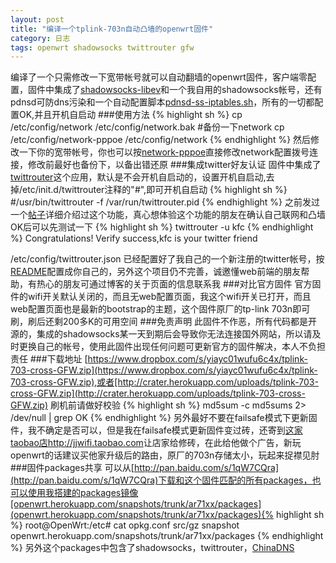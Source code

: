 ```yaml
---
layout: post
title: "编译一个tplink-703n自动凸墙的openwrt固件"
category: 日志
tags: openwrt shadowsocks twittrouter gfw
---
```

编译了一个只需修改一下宽带帐号就可以自动翻墙的openwrt固件，客户端零配置，固件中集成了[shadowsocks-libev](https://github.com/madeye/shadowsocks-libev)和一个我自用的shadowsocks帐号，还有pdnsd可防dns污染和一个自动配置脚本[pdnsd-ss-iptables.sh](https://github.com/scola/twittrouter/blob/master/config/pdnsd-ss-iptables.sh)，所有的一切都配置OK,并且开机自启动
###使用方法
{% highlight sh %}
cp /etc/config/network /etc/config/network.bak    #备份一下network
cp /etc/config/network-pppoe /etc/config/network
{% endhighlight %}
然后修改一下你的宽带帐号，你也可以按[network-pppoe](https://github.com/scola/twittrouter/blob/master/config/network-pppoe)直接修改network配置拨号连接，修改前最好也备份下，以备出错还原
###集成twitter好友认证
固件中集成了[twittrouter](https://github.com/scola/twittrouter)这个应用，默认是不会开机自启动的，设置开机自启动,去掉/etc/init.d/twittrouter注释的"#",即可开机自启动
{% highlight sh %}
#/usr/bin/twittrouter -f /var/run/twittrouter.pid 
{% endhighlight %}
之前发过一个[帖子](https://www.v2ex.com/t/104237#reply18)详细介绍过这个功能，真心想体验这个功能的朋友在确认自己联网和凸墙OK后可以先测试一下
{% highlight sh %}
twittrouter -u kfc
{% endhighlight %}
Congratulations! Verify success,kfc is your twitter friend  

/etc/config/twittrouter.json 已经配置好了我自己的一个新注册的twitter帐号，按[README](https://github.com/scola/twittrouter/blob/master/README.md)配置成你自己的，另外这个项目仍不完善，诚邀懂web前端的朋友帮助，有热心的朋友可通过博客的关于页面的信息联系我
###对比官方固件
官方固件的wifi开关默认关闭的，而且无web配置页面，我这个wifi开关已打开，而且web配置页面也是最新的bootstrap的主题，这个固件原厂的tp-link 703n即可刷，刷后还剩200多K的可用空间
###免责声明
此固件不作恶，所有代码都是开源的，集成的shadowsocks某一天到期后会导致你无法连接国外网站，所以请及时更换自己的帐号，使用此固件出现任何问题可更新官方的固件解决，本人不负担责任
###下载地址
[https://www.dropbox.com/s/yiayc01wufu6c4x/tplink-703-cross-GFW.zip](https://www.dropbox.com/s/yiayc01wufu6c4x/tplink-703-cross-GFW.zip),或者[http://crater.herokuapp.com/uploads/tplink-703-cross-GFW.zip](http://crater.herokuapp.com/uploads/tplink-703-cross-GFW.zip)
刷机前请做好校验
{% highlight sh %}
md5sum -c md5sums 2> /dev/null | grep OK
{% endhighlight %}
另外最好不要在failsafe模式下更新固件，我不确定是否可以，但是我在failsafe模式更新固件变过砖，还寄到[这家taobao店http://jjwifi.taobao.com](http://jjwifi.taobao.com/)让店家给修砖，在此给他做个广告，新玩openwrt的话建议买他家升级后的路由，原厂的703n存储太小，玩起来捉襟见肘
###固件packages共享
可以从[http://pan.baidu.com/s/1qW7CQra](http://pan.baidu.com/s/1qW7CQra)下载和这个固件匹配的所有packages，也可以使用我搭建的packages镜像[openwrt.herokuapp.com/snapshots/trunk/ar71xx/packages](openwrt.herokuapp.com/snapshots/trunk/ar71xx/packages){% highlight sh %}
root@OpenWrt:/etc# cat opkg.conf 
src/gz snapshot openwrt.herokuapp.com/snapshots/trunk/ar71xx/packages
{% endhighlight %}
另外这个packages中包含了shadowsocks，twittrouter，[ChinaDNS](https://github.com/clowwindy/ChinaDNS-C)
